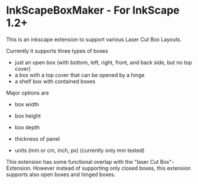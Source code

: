 # InkScapeBoxMaker - For InkScape 1.2+
This is an inkscape extension to support various Laser Cut Box Layouts.

Currently it supports three types of boxes
 - just an open box (with bottom, left, right, front, and back side, but no top cover)
 - a box with a top cover that can be opened by a hinge
 - a shelf box with contained boxes

Major options are
 - box width
 - box height
 - box depth
 - thickness of panel
 
 - units (mm or cm, inch, px) (currently only mm tested)
 
 
This extension has some functional overlap with the "laser Cut Box"-Extension. However instead of supporting only closed boxes, this extension supports also open boxes and hinged boxes.

 
 

